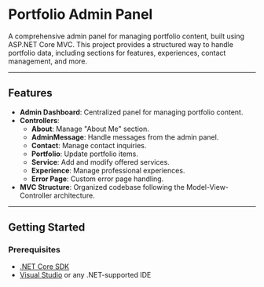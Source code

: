 # Portfolio Admin Panel

A comprehensive admin panel for managing portfolio content, built using ASP.NET Core MVC. This project provides a structured way to handle portfolio data, including sections for features, experiences, contact management, and more.

---

## Features

- **Admin Dashboard**: Centralized panel for managing portfolio content.
- **Controllers**:
  - **About**: Manage "About Me" section.
  - **AdminMessage**: Handle messages from the admin panel.
  - **Contact**: Manage contact inquiries.
  - **Portfolio**: Update portfolio items.
  - **Service**: Add and modify offered services.
  - **Experience**: Manage professional experiences.
  - **Error Page**: Custom error page handling.
- **MVC Structure**: Organized codebase following the Model-View-Controller architecture.

---

## Getting Started

### Prerequisites

- [.NET Core SDK](https://dotnet.microsoft.com/download)
- [Visual Studio](https://visualstudio.microsoft.com/) or any .NET-supported IDE
